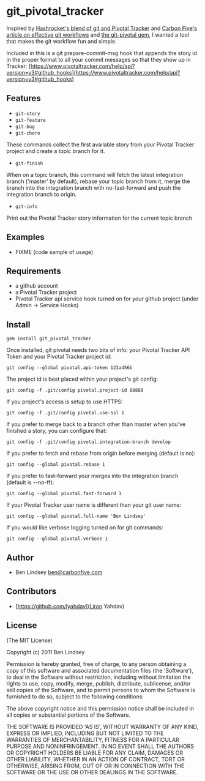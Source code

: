 git_pivotal_tracker
===========

Inspired by [Hashrocket's blend of git and Pivotal Tracker](http://reinh.com/blog/2009/03/02/a-git-workflow-for-agile-teams.html) and [Carbon Five's article on effective git workflows](http://blog.carbonfive.com/2010/11/01/integrating-topic-branches-in-git/) and [the git-pivotal gem](https://github.com/trydionel/git-pivotal), I wanted a tool that makes the git workflow fun and simple.

Included in this is a git prepare-commit-msg hook that appends the story id in the proper format to all your commit messages so that they show up in Tracker:
[https://www.pivotaltracker.com/help/api?version=v3#github_hooks](https://www.pivotaltracker.com/help/api?version=v3#github_hooks)

Features
--------

* `git-story`
* `git-feature`
* `git-bug`
* `git-chore`

These commands collect the first available story from your Pivotal Tracker project and create a topic branch for it.

* `git-finish`

When on a topic branch, this command will fetch the latest integration branch ('master' by default), rebase your topic branch from it, merge the branch into the integration branch with no-fast-forward and push the integration branch to origin.

* `git-info`

Print out the Pivotal Tracker story information for the current topic branch

Examples
--------

* FIXME (code sample of usage)

Requirements
------------

* a github account
* a Pivotal Tracker project
* Pivotal Tracker api service hook turned on for your github project (under Admin -> Service Hooks)

Install
-------

``gem install git_pivotal_tracker``

Once installed, git pivotal needs two bits of info: your Pivotal Tracker API Token and your Pivotal Tracker project id:

``git config --global pivotal.api-token 123a456b``

The project id is best placed within your project's git config:

``git config -f .git/config pivotal.project-id 88888``

If you project's access is setup to use HTTPS:

``git config -f .git/config pivotal.use-ssl 1``

If you prefer to merge back to a branch other than master when you've finished a story, you can configure that:

``git config -f .git/config pivotal.integration-branch develop``

If you prefer to fetch and rebase from origin before merging (default is no):

``git config --global pivotal.rebase 1``

If you prefer to fast-forward your merges into the integration branch (default is --no-ff):

``git config --global pivotal.fast-forward 1``

If your Pivotal Tracker user name is different than your git user name:

``git config --global pivotal.full-name 'Ben Lindsey'``

If you would like verbose logging turned on for git commands:

``git config --global pivotal.verbose 1``

Author
------

* Ben Lindsey <ben@carbonfive.com>

Contributors
------

* [https://github.com/lyahdav](Liron Yahdav)

License
-------

(The MIT License)

Copyright (c) 2011 Ben Lindsey

Permission is hereby granted, free of charge, to any person obtaining
a copy of this software and associated documentation files (the
'Software'), to deal in the Software without restriction, including
without limitation the rights to use, copy, modify, merge, publish,
distribute, sublicense, and/or sell copies of the Software, and to
permit persons to whom the Software is furnished to do so, subject to
the following conditions:

The above copyright notice and this permission notice shall be
included in all copies or substantial portions of the Software.

THE SOFTWARE IS PROVIDED 'AS IS', WITHOUT WARRANTY OF ANY KIND,
EXPRESS OR IMPLIED, INCLUDING BUT NOT LIMITED TO THE WARRANTIES OF
MERCHANTABILITY, FITNESS FOR A PARTICULAR PURPOSE AND NONINFRINGEMENT.
IN NO EVENT SHALL THE AUTHORS OR COPYRIGHT HOLDERS BE LIABLE FOR ANY
CLAIM, DAMAGES OR OTHER LIABILITY, WHETHER IN AN ACTION OF CONTRACT,
TORT OR OTHERWISE, ARISING FROM, OUT OF OR IN CONNECTION WITH THE
SOFTWARE OR THE USE OR OTHER DEALINGS IN THE SOFTWARE.
